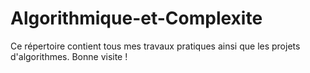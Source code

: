 # Algorithmique-et-Complexite
Ce répertoire contient tous mes travaux pratiques ainsi que les projets d'algorithmes. Bonne visite !
